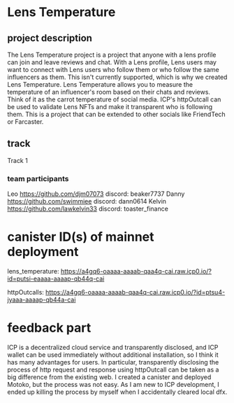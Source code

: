 # Lens Temperature
## project description
The Lens Temperature project is a project that anyone with a lens profile can join and leave reviews and chat. With a Lens profile, Lens users may want to connect with Lens users who follow them or who follow the same influencers as them. This isn't currently supported, which is why we created Lens Temperature. Lens Temperature allows you to measure the temperature of an influencer's room based on their chats and reviews. Think of it as the carrot temperature of social media. ICP's httpOutcall can be used to validate Lens NFTs and make it transparent who is following them. This is a project that can be extended to other socials like FriendTech or Farcaster.
## track
Track 1
### team participants
Leo
https://github.com/djm07073
discord: beaker7737
Danny
https://github.com/swimmiee
discord: dann0614
Kelvin
https://github.com/lawkelvin33
discord: toaster_finance

# canister ID(s) of mainnet deployment
lens_temperature: https://a4gq6-oaaaa-aaaab-qaa4q-cai.raw.icp0.io/?id=putsi-eaaaa-aaaap-qb44q-cai

httpOutcalls: https://a4gq6-oaaaa-aaaab-qaa4q-cai.raw.icp0.io/?id=ptsu4-jyaaa-aaaap-qb44a-cai

# feedback part
ICP is a decentralized cloud service and transparently disclosed, and ICP wallet can be used immediately without additional installation, so I think it has many advantages for users. In particular, transparently disclosing the process of http request and response using httpOutcall can be taken as a big difference from the existing web. I created a canister and deployed Motoko, but the process was not easy. As I am new to ICP development, I ended up killing the process by myself when I accidentally cleared local dfx.